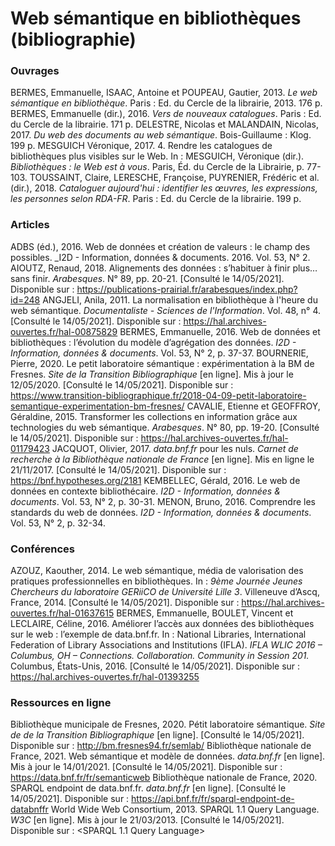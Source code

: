 ﻿# Web sémantique en bibliothèques (bibliographie)

### Ouvrages
BERMES, Emmanuelle, ISAAC, Antoine et POUPEAU, Gautier, 2013. _Le web sémantique en bibliothèque_. Paris : Ed. du Cercle de la librairie, 2013. 176 p.
BERMES, Emmanuelle (dir.), 2016. _Vers de nouveaux catalogues_. Paris : Ed. du Cercle de la librairie. 171 p. 
DELESTRE, Nicolas et MALANDAIN, Nicolas, 2017. _Du web des documents au web sémantique_. Bois-Guillaume : Klog. 199 p.
MESGUICH Véronique, 2017. 4. Rendre les catalogues de bibliothèques plus visibles sur le Web. In : MESGUICH, Véronique (dir.). _Bibliothèques : le Web est à vous_. Paris, Éd. du Cercle de la Librairie, p. 77-103.
TOUSSAINT, Claire, LERESCHE, Françoise, PUYRENIER, Frédéric et al. (dir.), 2018. _Cataloguer aujourd'hui : identifier les œuvres, les expressions, les personnes selon RDA-FR_. Paris : Ed. du Cercle de la librairie. 199 p.

### Articles
ADBS (éd.), 2016. Web de données et création de valeurs : le champ des possibles. _I2D - Information, données & documents. 2016. Vol. 53, N° 2.
AIOUTZ, Renaud, 2018. Alignements des données : s’habituer à finir plus… sans finir. _Arabesques_. N° 89, pp. 20-21. [Consulté le 14/05/2021]. Disponible sur : <https://publications-prairial.fr/arabesques/index.php?id=248>
ANGJELI, Anila, 2011. La normalisation en bibliothèque à l'heure du web sémantique. _Documentaliste - Sciences de l'Information_. Vol. 48, n° 4. [Consulté le 14/05/2021]. Disponible sur : <https://hal.archives-ouvertes.fr/hal-00875829>
BERMES, Emmanuelle, 2016. Web de données et bibliothèques : l’évolution du modèle d’agrégation des données. _I2D - Information, données & documents_. Vol. 53, N° 2, p. 37-37.
BOURNERIE, Pierre, 2020. Le petit laboratoire sémantique : expérimentation à la BM de Fresnes. _Site de la Transition Bibliographique_ [en ligne]. Mis à jour le 12/05/2020. [Consulté le 14/05/2021]. Disponible sur : <https://www.transition-bibliographique.fr/2018-04-09-petit-laboratoire-semantique-experimentation-bm-fresnes/>
CAVALIE, Etienne et GEOFFROY, Géraldine, 2015. Transformer les collections en information grâce aux technologies du web sémantique. _Arabesques_. N° 80, pp. 19-20. [Consulté le 14/05/2021]. Disponible sur : <https://hal.archives-ouvertes.fr/hal-01179423>
JACQUOT, Olivier, 2017. _data.bnf.fr_ pour les nuls. _Carnet de recherche à la Bibliothèque nationale de France_ [en ligne]. Mis en ligne le 21/11/2017. [Consulté le 14/05/2021]. Disponible sur : <https://bnf.hypotheses.org/2181>
KEMBELLEC, Gérald, 2016. Le web de données en contexte bibliothécaire. _I2D - Information, données & documents_. Vol. 53, N° 2, p. 30-31.
MENON, Bruno, 2016. Comprendre les standards du web de données. _I2D - Information, données & documents_. Vol. 53, N° 2, p. 32-34. 

### Conférences
AZOUZ, Kaouther, 2014. Le web sémantique, média de valorisation des pratiques professionnelles en bibliothèques. In : _9ème Journée Jeunes Chercheurs du laboratoire GERiiCO de Université Lille 3_. Villeneuve d’Ascq, France, 2014. [Consulté le 14/05/2021]. Disponible sur : <https://hal.archives-ouvertes.fr/hal-01637615>
BERMES, Emmanuelle, BOULET, Vincent et LECLAIRE, Céline, 2016. Améliorer l’accès aux données des bibliothèques sur le web : l’exemple de data.bnf.fr. In : National Libraries, International Federation of Library Associations and Institutions (IFLA). _IFLA WLIC 2016 – Columbus, OH – Connections. Collaboration. Community in Session 201._ Columbus, États-Unis, 2016. [Consulté le 14/05/2021]. Disponible sur : <https://hal.archives-ouvertes.fr/hal-01393255>

### Ressources en ligne
Bibliothèque municipale de Fresnes, 2020. Pétit laboratoire sémantique. _Site de de la Transition Bibliographique_ [en ligne]. [Consulté le 14/05/2021]. Disponible sur : <http://bm.fresnes94.fr/semlab/>
Bibliothèque nationale de France, 2021. Web sémantique et modèle de données. _data.bnf.fr_ [en ligne]. Mis à jour le 14/01/2021. [Consulté le 14/05/2021]. Disponible sur : <https://data.bnf.fr/fr/semanticweb>
Bibliothèque nationale de France, 2020. SPARQL endpoint de data.bnf.fr. _data.bnf.fr_ [en ligne]. [Consulté le 14/05/2021]. Disponible sur : <https://api.bnf.fr/fr/sparql-endpoint-de-databnffr>
World Wide Web Consortium, 2013. SPARQL 1.1 Query Language. _W3C_ [en ligne]. Mis à jour le 21/03/2013. [Consulté le 14/05/2021]. Disponible sur : <SPARQL 1.1 Query Language>





